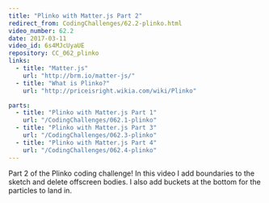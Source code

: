 ```yaml
---
title: "Plinko with Matter.js Part 2"
redirect_from: CodingChallenges/62.2-plinko.html
video_number: 62.2
date: 2017-03-11
video_id: 6s4MJcUyaUE
repository: CC_062_plinko
links:
  - title: "Matter.js"
    url: "http://brm.io/matter-js/"
  - title: "What is Plinko?"
    url: "http://priceisright.wikia.com/wiki/Plinko"

parts:
  - title: "Plinko with Matter.js Part 1"
    url: "/CodingChallenges/062.1-plinko"
  - title: "Plinko with Matter.js Part 3"
    url: "/CodingChallenges/062.3-plinko"
  - title: "Plinko with Matter.js Part 4"
    url: "/CodingChallenges/062.4-plinko"
---
```


Part 2 of the Plinko coding challenge! In this video I add boundaries to the sketch and delete offscreen bodies. I also add buckets at the bottom for the particles to land in.
